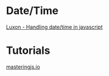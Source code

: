 # Date/Time
[Luxon - Handling date/time in javascript](https://moment.github.io/luxon/#/tour)

# Tutorials
[masteringjs.io](https://masteringjs.io/tutorials/mongoose/query-was-already-executed)